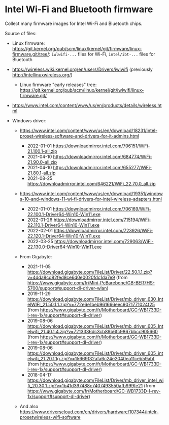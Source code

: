 # Intel Wi-Fi and Bluetooth firmware

Collect many firmware images for Intel Wi-Fi and Bluetooth chips.

Source of files:

- Linux firmware: <https://git.kernel.org/pub/scm/linux/kernel/git/firmware/linux-firmware.git/tree/>: `iwlwifi-...` files for Wi-Fi, `intel/ibt-...` files for Bluetooth
- <https://wireless.wiki.kernel.org/en/users/Drivers/iwlwifi> (previously <http://intellinuxwireless.org/>)

  - Linux firmware "early releases" tree: <https://git.kernel.org/pub/scm/linux/kernel/git/iwlwifi/linux-firmware.git/>

- <https://www.intel.com/content/www/us/en/products/details/wireless.html>
- Windows driver:

  - <https://www.intel.com/content/www/us/en/download/18231/intel-proset-wireless-software-and-drivers-for-it-admins.html>

    - 2022-01-01 <https://downloadmirror.intel.com/706151/WiFi-21.100.1-all.zip>
    - 2021-04-10 <https://downloadmirror.intel.com/684774/WiFi-21.90.0-all.zip>
    - 2021-04-10 <https://downloadmirror.intel.com/655277/WiFi-21.80.1-all.zip>
    - 2021-08-25 <https://downloadmirror.intel.com/646221/WiFi_22.70.0_all.zip>

  - <https://www.intel.com/content/www/us/en/download/19351/windows-10-and-windows-11-wi-fi-drivers-for-intel-wireless-adapters.html>

    - 2022-01-01 <https://downloadmirror.intel.com/706169/WiFi-22.100.1-Driver64-Win10-Win11.exe>
    - 2022-01-26 <https://downloadmirror.intel.com/715194/WiFi-22.110.1-Driver64-Win10-Win11.exe>
    - 2022-02-01 <https://downloadmirror.intel.com/723926/WiFi-22.120.1-Driver64-Win10-Win11.exe>
    - 2022-03-25 <https://downloadmirror.intel.com/729063/WiFi-22.130.0-Driver64-Win10-Win11.exe>

  - From Gigabyte:

    - 2021-11-05 <https://download.gigabyte.com/FileList/Driver/22.50.1.1.zip?v=4dda8cd82fed8ce6d0e0020fdc1da7e9> (from <https://www.gigabyte.com/fr/Mini-PcBarebone/GB-BER7HS-5700/support#support-dl-driver-wlan>)
    - 2019-11-29 <https://download.gigabyte.com/FileList/Driver/mb_driver_630_IntelWIFI_21.50.1.1.zip?v=772e6e1beb961666eec9071771024f25> (from <https://www.gigabyte.com/fr/Motherboard/GC-WB1733D-I-rev-1x/support#support-dl-driver>)
    - 2019-08-06 <https://download.gigabyte.com/FileList/Driver/mb_driver_605_Intelwifi_21.40.1.4.zip?v=7213336dc3cb89b6fc9867bbcc905660> (from <https://www.gigabyte.com/fr/Motherboard/GC-WB1733D-I-rev-1x/support#support-dl-driver>)
    - 2019-08-06 <https://download.gigabyte.com/FileList/Driver/mb_driver_605_intelwifi_21.20.1.1g.zip?v=15669f32afa6c24e2040ea11ceb59abf> (from <https://www.gigabyte.com/fr/Motherboard/GC-WB1733D-I-rev-1x/support#support-dl-driver>)
    - 2018-04-17 <https://download.gigabyte.com/FileList/Driver/mb_driver_intel_wifi_20.30.1.zip?v=1b41d397488c7407493550afb999fe21> (from <https://www.gigabyte.com/fr/Motherboard/GC-WB1733D-I-rev-1x/support#support-dl-driver>)

  - And also <https://www.driverscloud.com/en/drivers/hardware/107344/intelr-prosetwireless-wifi-software>
